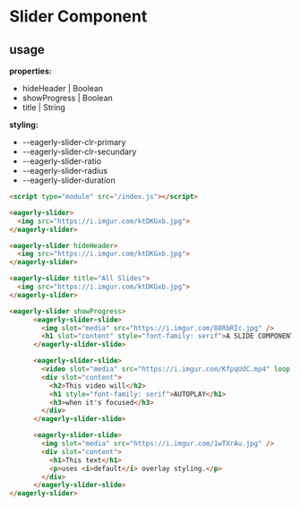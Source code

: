 # Slider Component

## usage 

**properties:**
- hideHeader | Boolean
- showProgress | Boolean
- title | String

**styling:**
- --eagerly-slider-clr-primary
- --eagerly-slider-clr-secundary
- --eagerly-slider-ratio
- --eagerly-slider-radius
- --eagerly-slider-duration


```html
<script type="module" src="/index.js"></script>

<eagerly-slider>
  <img src="https://i.imgur.com/ktDKGxb.jpg">
</eagerly-slider>

<eagerly-slider hideHeader>
  <img src="https://i.imgur.com/ktDKGxb.jpg">
</eagerly-slider>

<eagerly-slider title="All Slides">
  <img src="https://i.imgur.com/ktDKGxb.jpg">
</eagerly-slider>

<eagerly-slider showProgress>
      <eagerly-slider-slide>
        <img slot="media" src="https://i.imgur.com/88RbRIc.jpg" />
        <h1 slot="content" style="font-family: serif">A SLIDE COMPONENT</h1>
      </eagerly-slider-slide>

      <eagerly-slider-slide>
        <video slot="media" src="https://i.imgur.com/KfpqUdC.mp4" loop playsinline></video>
        <div slot="content">
          <h2>This video will</h2>
          <h1 style="font-family: serif">AUTOPLAY</h1>
          <h3>when it's focused</h3>
        </div>
      </eagerly-slider-slide>

      <eagerly-slider-slide>
        <img slot="media" src="https://i.imgur.com/1wTXrAu.jpg" />
        <div slot="content">
          <h1>This text</h1>
          <p>uses <i>default</i> overlay styling.</p>
        </div>
      </eagerly-slider-slide>
</eagerly-slider>
```